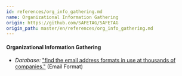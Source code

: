 ```yaml
---
id: references/org_info_gathering.md
name: Organizational Information Gathering
origin: https://github.com/SAFETAG/SAFETAG
origin_path: master/en/references/org_info_gathering.md
---
```


#### Organizational Information Gathering

  * *Database:* ["find the email address formats in use at thousands of companies."](http://www.email-format.com/) (Email Format)

